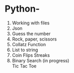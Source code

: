 # Python-

<ol> 
  <li> Working with files </li> 
  <li> Json </li> 
  <li> Guess the number </li>
  <li> Rock, paper, scissors </li>
  <li> Collatz Function </li>
  <li> List to string </li> 
  <li> Coin Flips Streaks </li>
  <li> Binary Search (in progress) </li> 
  </li> Tic Tac Toe </li>
</ol>
